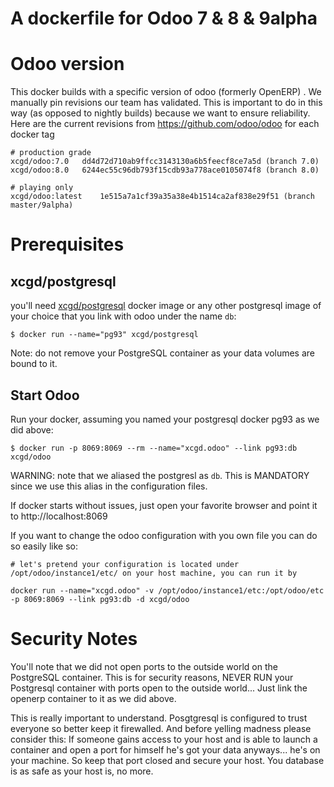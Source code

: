 A dockerfile for Odoo 7 & 8 & 9alpha
====================================

Odoo version
============

This docker builds with a specific version of odoo (formerly OpenERP) . We manually pin revisions our team has validated.
This is important to do in this way (as opposed to nightly builds) because we want to ensure reliability.
Here are the current revisions from https://github.com/odoo/odoo for each docker tag

    # production grade
    xcgd/odoo:7.0	dd4d72d710ab9ffcc3143130a6b5feecf8ce7a5d (branch 7.0)
    xcgd/odoo:8.0	6244ec55c96db793f15cdb93a778ace0105074f8 (branch 8.0)

    # playing only
    xcgd/odoo:latest	1e515a7a1cf39a35a38e4b1514ca2af838e29f51 (branch master/9alpha)

Prerequisites
=============

xcgd/postgresql
---------------

you'll need [xcgd/postgresql][1] docker image or any other postgresql image of your choice that you link with odoo under the name `db`:

    $ docker run --name="pg93" xcgd/postgresql

Note: do not remove your PostgreSQL container as your data volumes are bound to it.

Start Odoo
----------

Run your docker, assuming you named your postgresql docker pg93 as we did above:

    $ docker run -p 8069:8069 --rm --name="xcgd.odoo" --link pg93:db xcgd/odoo 


WARNING: note that we aliased the postgresl as ``db``. This is MANDATORY since we use this alias in the configuration files.

If docker starts without issues, just open your favorite browser and point it to http://localhost:8069

If you want to change the odoo configuration with you own file you can do so easily like so: 

    # let's pretend your configuration is located under /opt/odoo/instance1/etc/ on your host machine, you can run it by

    docker run --name="xcgd.odoo" -v /opt/odoo/instance1/etc:/opt/odoo/etc -p 8069:8069 --link pg93:db -d xcgd/odoo


Security Notes
==============

You'll note that we did not open ports to the outside world on the PostgreSQL container. This is for security reasons, NEVER RUN your Postgresql container with ports open to the outside world... Just link the openerp container to it as we did above.

This is really important to understand. Posgtgresql is configured to trust everyone so better keep it firewalled. And before yelling madness please consider this: If someone gains access to your host and is able to launch a container and open a port for himself he's got your data anyways... he's on your machine. So keep that port closed and secure your host. You database is as safe as your host is, no more.


  [1]: https://registry.hub.docker.com/u/xcgd/postgresql/

